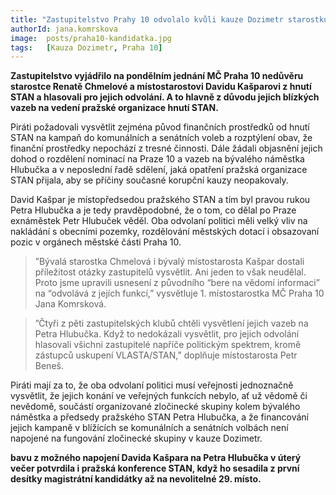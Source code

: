 ```yaml
---
title: "Zastupitelstvo Prahy 10 odvolalo kvůli kauze Dozimetr starostku Chmelovou a místostarostu Kašpara"
authorId: jana.komrskova
image: 	posts/praha10-kandidatka.jpg
tags:   [Kauza Dozimetr, Praha 10]
---
```


**Zastupitelstvo vyjádřilo na pondělním jednání MČ Praha 10 nedůvěru starostce Renatě Chmelové a místostarostovi Davidu Kašparovi z hnutí STAN a hlasovali pro jejich odvolání. A to hlavně z důvodu jejich blízkých vazeb na vedení pražské organizace hnutí STAN.**

Piráti požadovali vysvětlit zejména původ finančních prostředků od hnutí STAN na kampaň do komunálních a senátních voleb a rozptýlení obav, že finanční prostředky nepochází z tresné činnosti. Dále žádali objasnění jejich dohod o rozdělení nominací na Praze 10 a vazeb na bývalého náměstka Hlubučka a v neposlední řadě sdělení, jaká opatření pražská organizace STAN přijala, aby se příčiny současné korupční kauzy neopakovaly.

David Kašpar je místopředsedou pražského STAN a tím byl pravou rukou Petra Hlubučka a  je tedy pravděpodobné, že o tom, co dělal po Praze exnáměstek Petr Hlubuček věděl. Oba odvolaní politici měli velký vliv na nakládání s obecními pozemky, rozdělování městských dotací i obsazovaní pozic v orgánech městské části Praha 10.

>”Bývalá starostka Chmelová i bývalý místostarosta Kašpar dostali příležitost otázky zastupitelů vysvětlit. Ani jeden to však neudělal. Proto jsme upravili usnesení z původního “bere na vědomí informaci” na “odvolává z jejích funkcí,” vysvětluje 1. místostarostka MČ Praha 10 Jana Komrsková. 

>”Čtyři z pěti zastupitelských klubů chtěli vysvětlení jejich vazeb na Petra Hlubučka. Když to nedokázali vysvětlit, pro jejich odvolání hlasovali všichni zastupitelé napříče politickým spektrem, kromě zástupců uskupení VLASTA/STAN,” doplňuje místostarosta Petr Beneš.

Piráti mají za to, že oba odvolaní politici musí veřejnosti jednoznačně vysvětlit, že jejich konání ve veřejných funkcích nebylo, ať už vědomě či nevědomě, součástí organizované zločinecké skupiny kolem bývalého náměstka a předsedy pražského STAN Petra Hlubučka, a že financování jejich kampaně v blížících se komunálních a senátních volbách není napojené na fungování zločinecké skupiny v kauze Dozimetr.
 
**bavu z možného napojení Davida Kašpara na Petra Hlubučka v úterý večer potvrdila i  pražská konference STAN, když ho sesadila z první desítky magistrátní kandidátky až na nevolitelné 29. místo.**

